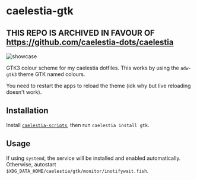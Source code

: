 # caelestia-gtk

## THIS REPO IS ARCHIVED IN FAVOUR OF https://github.com/caelestia-dots/caelestia

![showcase](https://github.com/caelestia-dots/readme/blob/main/gtk/showcase.gif)

GTK3 colour scheme for my caelestia dotfiles.
This works by using the `adw-gtk3` theme GTK named colours.

You need to restart the apps to reload the theme (idk why but live reloading doesn't work).

## Installation

Install [`caelestia-scripts`](https://github.com/caelestia-dots/scripts.git),
then run `caelestia install gtk`.

## Usage

If using `systemd`, the service will be installed and enabled automatically.
Otherwise, autostart `$XDG_DATA_HOME/caelestia/gtk/monitor/inotifywait.fish`.
